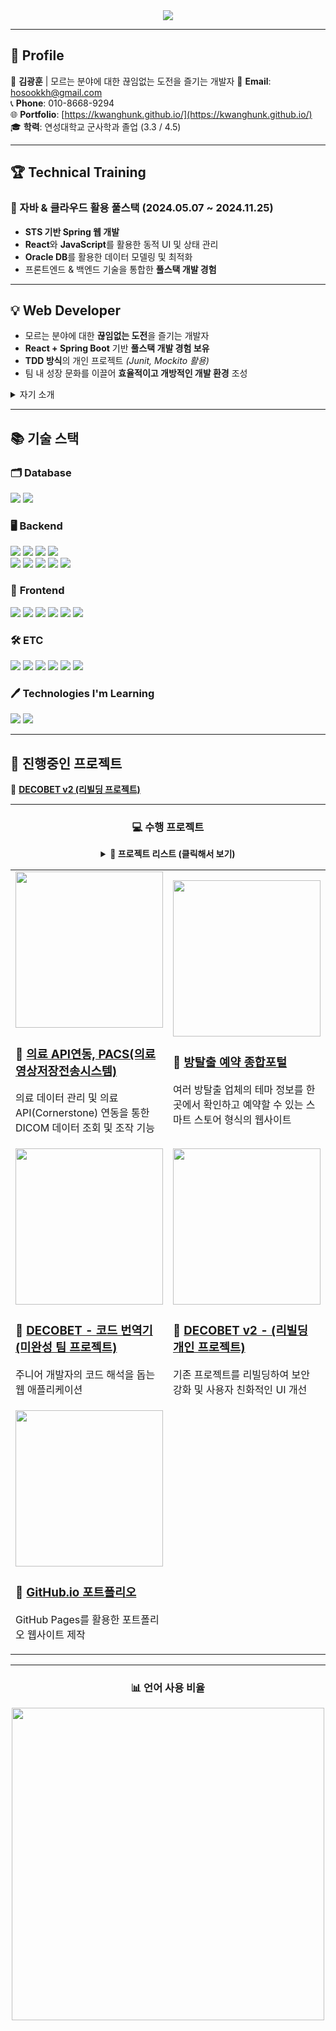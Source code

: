 <div align="center">
  	<img src="https://capsule-render.vercel.app/api?section=header&type=rounded&color=auto&height=200&text=kwanghunk%20github&animation=twinkling">
</div>

---

## 🚀 Profile  
👨 **김광훈** | 모르는 분야에 대한 끊임없는 도전을 즐기는 개발자
📧 **Email**: hosookkh@gmail.com  
📞 **Phone**: 010-8668-9294  
🌐 **Portfolio**: [https://kwanghunk.github.io/](https://kwanghunk.github.io/)  
🎓 **학력**: 연성대학교 군사학과 졸업 (3.3 / 4.5)

---

## 🏆 **Technical Training**  
### 🚀 자바 & 클라우드 활용 풀스택 (2024.05.07 ~ 2024.11.25)
- **STS 기반 Spring 웹 개발**
- **React**와 **JavaScript**를 활용한 동적 UI 및 상태 관리
- **Oracle DB**를 활용한 데이터 모델링 및 최적화 
- 프론트엔드 & 백엔드 기술을 통합한 **풀스택 개발 경험**  

---

## 💡 Web Developer 
- 모르는 분야에 대한 **끊임없는 도전**을 즐기는 개발자 
- **React + Spring Boot** 기반 **풀스택 개발 경험 보유**
- **TDD 방식**의 개인 프로젝트 *(Junit, Mockito 활용)*  
- 팀 내 성장 문화를 이끌어 **효율적이고 개방적인 개발 환경** 조성

<details>
	<summary>자기 소개</summary>
	-- 자기소개 내용--
</details>

---

## 📚 기술 스택  

### 🗂️ **Database**  
<div>
	<img src="https://img.shields.io/badge/Oracle%20SQL-F80000?style=for-the-badge&logo=Oracle&logoColor=white" />
	<img src="https://img.shields.io/badge/MySQL-4479A1?style=for-the-badge&logo=MySQL&logoColor=white" />
 </div>

### 🖥️ **Backend**  
<div>
	<img src="https://img.shields.io/badge/Java-007396?style=for-the-badge&logo=java&logoColor=white" />
	<img src="https://img.shields.io/badge/SpringBoot-6DB33F?style=for-the-badge&logo=springboot&logoColor=white" />
	<img src="https://img.shields.io/badge/SpringSecurity-6DB33F?style=for-the-badge&logo=springsecurity&logoColor=white" />
	<img src="https://img.shields.io/badge/jpa-6DB33F?style=for-the-badge&logo=jpa&logoColor=white">
	<br />
 	<img src="https://img.shields.io/badge/json%20web%20tokens-%23000000.svg?&style=for-the-badge&logo=json%20web%20tokens&logoColor=white" />
	<img src="https://img.shields.io/badge/node.js-%23339933.svg?&style=for-the-badge&logo=node.js&logoColor=white" />
	<img src="https://img.shields.io/badge/Redis-%23DC382D.svg?&style=for-the-badge&logo=redis&logoColor=white" />
	<img src="https://img.shields.io/badge/JUnit5-25A162?style=for-the-badge&logo=junit5&logoColor=white" />
	<img src="https://img.shields.io/badge/Mockito-6DB33F?style=for-the-badge&logo=mockito&logoColor=white" />
</div>

### 🎨 **Frontend** 
<div>
	<img src="https://img.shields.io/badge/react-%2361DAFB.svg?&style=for-the-badge&logo=react&logoColor=black" />
	<img src="https://img.shields.io/badge/HTML5-E34F26?style=for-the-badge&logo=HTML5&logoColor=white" />
	<img src="https://img.shields.io/badge/CSS3-1572B6?style=for-the-badge&logo=CSS3&logoColor=white" />
	<img src="https://img.shields.io/badge/JavaScript-F7DF1E?style=for-the-badge&logo=JavaScript&logoColor=white" />
	<img src="https://img.shields.io/badge/jQuery-0769AD?style=for-the-badge&logo=jQuery&logoColor=white" />
	<img src="https://img.shields.io/badge/bootstrap-%237952B3.svg?&style=for-the-badge&logo=bootstrap&logoColor=white" />
</div>

### 🛠 **ETC**  
<div>
	<img src="https://img.shields.io/badge/GitHub%20Actions-2088FF?style=for-the-badge&logo=github-actions&logoColor=white" />
	<img src="https://img.shields.io/badge/git-%23F05032.svg?&style=for-the-badge&logo=git&logoColor=white" />
	<img src="https://img.shields.io/badge/GitHub-181717?style=for-the-badge&logo=GitHub&logoColor=white" />
	<img src="https://img.shields.io/badge/Visual%20Studio%20Code-007ACC?style=for-the-badge&logo=VisualStudioCode&logoColor=white" />
	<img src="https://img.shields.io/badge/Tomcat-F8DC75?style=for-the-badge&logo=ApacheTomcat&logoColor=white" />
	<img src="https://img.shields.io/badge/amazon%20aws-%23232F3E.svg?&style=for-the-badge&logo=amazon%20aws&logoColor=white" />
</div>

### 🖊️ **Technologies I'm Learning**  
<div>
	<img src="https://img.shields.io/badge/Python-3776AB?style=for-the-badge&logo=python&logoColor=white" />
	<img src="https://img.shields.io/badge/PostgreSQL-336791?style=for-the-badge&logo=PostgreSQL&logoColor=white" />
</div>

---

## 🎯 진행중인 프로젝트  
🔹 **[DECOBET v2 (리빌딩 프로젝트)](https://github.com/kwanghunk/TEC-WEB-Project)**  

---

<div align="center">
	<h3>💻 수행 프로젝트</h3>
	<details>
		<summary><b>📂 프로젝트 리스트 (클릭해서 보기)</b></summary>
		<br>
		<table>
			<tr>
				<th>프로젝트</th>
				<th>설명</th>
			</tr>
			<tr>
				<td><a href="https://github.com/kwanghunk/PACS-WEB-Project">📸 PACS 의료 영상 시스템</a></td>
				<td>의료 API(Cornerstone) 연동, 의료 데이터 관리</td>
			</tr>
			<tr>
				<td><a href="https://github.com/kwanghunk/ECR-WEB-Project">🧩 방탈출 예약 플랫폼</a></td>
				<td>여러 업체의 방탈출 정보를 통합 제공</td>
			</tr>
			<tr>
				<td><a href="https://github.com/kwanghunk/Third-WEB-Project">📸 DECOBET (주니어 코드 번역기)</a></td>
				<td>코드 번역을 통해 주니어 개발자 지원</td>
			</tr>
			<tr>
				<td><a href="https://github.com/kwanghunk/TEC-WEB-Project">🧩 DECOBET v2</a></td>
				<td>기존 프로젝트 리빌딩 및 보안 강화</td>
			</tr>
			<tr>
				<td><a href="https://kwanghunk.github.io/">📸 GitHub.io 포트폴리오</a></td>
				<td>개인 포트폴리오 제작</td>
			</tr>
		</table>
	</details>
	<table>
		<tr>
			<td width="50%">
				<a href="https://github.com/kwanghunk/PACS-WEB-Project">
					<img src="https://github.com/user-attachments/assets/4f31afba-d3a5-4964-b88d-6e9cf5cedca2" width="100%" height="250px">
				</a>
				<h3>📸 <a href="https://github.com/kwanghunk/PACS-WEB-Project">의료 API연동, PACS(의료영상저장전송시스템)</a></h3>
				<p>의료 데이터 관리 및 의료 API(Cornerstone) 연동을 통한 DICOM 데이터 조회 및 조작 기능</p>
			</td>
			<td width="50%">
				<a href="https://github.com/kwanghunk/ECR-WEB-Project">
					<img src="https://github.com/user-attachments/assets/06a4c399-3a5b-4a43-a844-5b9949aecb0b" width="100%" height="250px">
				</a>
				<h3>🧩 <a href="https://github.com/kwanghunk/ECR-WEB-Project">방탈출 예약 종합포털</a></h3>
				<p>여러 방탈출 업체의 테마 정보를 한 곳에서 확인하고 예약할 수 있는 스마트 스토어 형식의 웹사이트</p>
			</td>
		</tr>
		<tr>
			<td width="50%">
				<a href="https://github.com/kwanghunk/Third-WEB-Project">
					<img src="https://github.com/user-attachments/assets/3db99bf6-eeab-4384-8d38-1f2069010ac1" width="100%" height="250px">
				</a>
				<h3>📸 <a href="https://github.com/kwanghunk/Third-WEB-Project">DECOBET - 코드 번역기 (미완성 팀 프로젝트)</a></h3>
				<p>주니어 개발자의 코드 해석을 돕는 웹 애플리케이션</p>
			</td>
			<td width="50%">
				<a href="https://github.com/kwanghunk/TEC-WEB-Project">
					<img src="https://github.com/user-attachments/assets/a2344a21-4df5-46f8-8ac2-baf0410db497" width="100%" height="250px">
				</a>
				<h3>🧩 <a href="https://github.com/kwanghunk/TEC-WEB-Project">DECOBET v2 - (리빌딩 개인 프로젝트)</a></h3>
				<p>기존 프로젝트를 리빌딩하여 보안 강화 및 사용자 친화적인 UI 개선</p>
			</td>
		</tr>
		<tr>
			<td width="50%">
				<a href="https://kwanghunk.github.io/">
					<img src="https://github.com/user-attachments/assets/a709b2d6-cb42-4304-b417-7e07a5424b76" width="100%" height="250px">
				</a>
				<h3>📸 <a href="https://kwanghunk.github.io/">GitHub.io 포트폴리오</a></h3>
				<p>GitHub Pages를 활용한 포트폴리오 웹사이트 제작</p>
			</td>
		</tr>
	</table>
</div>

---


<div align="center">
	<h3>📊 언어 사용 비율</h3>
	<img src="https://github-readme-stats.vercel.app/api/top-langs/?username=kwanghunk&layout=compact&theme=tokyonight" width="500px" />
</div>
